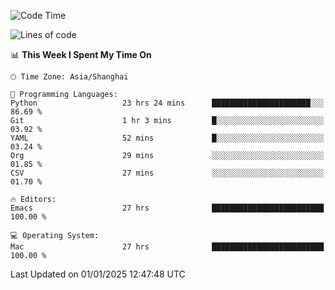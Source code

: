 <!--START_SECTION:waka-->
![Code Time](http://img.shields.io/badge/Code%20Time-2%2C433%20hrs%2013%20mins-blue)

![Lines of code](https://img.shields.io/badge/From%20Hello%20World%20I%27ve%20Written-309.9%20thousand%20lines%20of%20code-blue)

📊 **This Week I Spent My Time On** 

```text
🕑︎ Time Zone: Asia/Shanghai

💬 Programming Languages: 
Python                   23 hrs 24 mins      ██████████████████████░░░   86.69 % 
Git                      1 hr 3 mins         █░░░░░░░░░░░░░░░░░░░░░░░░   03.92 % 
YAML                     52 mins             █░░░░░░░░░░░░░░░░░░░░░░░░   03.24 % 
Org                      29 mins             ░░░░░░░░░░░░░░░░░░░░░░░░░   01.85 % 
CSV                      27 mins             ░░░░░░░░░░░░░░░░░░░░░░░░░   01.70 % 

🔥 Editors: 
Emacs                    27 hrs              █████████████████████████   100.00 % 

💻 Operating System: 
Mac                      27 hrs              █████████████████████████   100.00 % 
```


 Last Updated on 01/01/2025 12:47:48 UTC
<!--END_SECTION:waka-->

